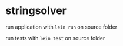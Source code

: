 # stringsolver

run application with ``` lein run ``` on source folder

run tests with ``` lein test ``` on source folder


